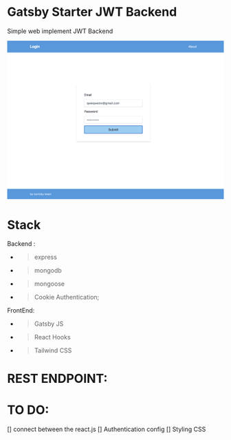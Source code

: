 # Gatsby Starter JWT Backend

Simple web implement JWT Backend 

<p align="center">
 <img src="https://github.com/nurrizkyimani/project-microbackend-frontend/blob/master/ss_shot.png">
</p>

# Stack
Backend : 
- > express
- > mongodb
- > mongoose
- > Cookie Authentication; 

FrontEnd: 
- > Gatsby JS
- > React Hooks
- > Tailwind CSS


# REST ENDPOINT:



# TO DO:
 [] connect between the react.js
 [] Authentication config
 [] Styling CSS
 
